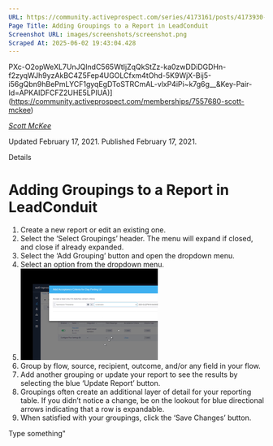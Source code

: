 ```yaml
---
URL: https://community.activeprospect.com/series/4173161/posts/4173930-adding-groupings-to-a-report-in-leadconduit
Page Title: Adding Groupings to a Report in LeadConduit
Screenshot URL: images/screenshots/screenshot.png
Scraped At: 2025-06-02 19:43:04.428
---
```

PXc-O2opWeXL7UnJQlndC565WtIjZqQkStZz-ka0zwDDiDGDHn-f2zyqWJh9yzAkBC4Z5Fep4UGOLCfxm4tOhd-5K9WjX-Bij5-i56gQbn9hBePmLYCF1gyqEgDToSTRCmAL-vlxP4iPi~k7g6g__&Key-Pair-Id=APKAIDFCFZ2UHE5LPIUA)](https://community.activeprospect.com/memberships/7557680-scott-mckee)

[_Scott McKee_](https://community.activeprospect.com/memberships/7557680-scott-mckee)

Updated February 17, 2021. Published February 17, 2021.

Details

# Adding Groupings to a Report in LeadConduit

1. Create a new report or edit an existing one.
2. Select the ‘Select Groupings’ header. The menu will expand if closed, and close if already expanded.
3. Select the ‘Add Grouping’ button and open the dropdown menu.
4. Select an option from the dropdown menu.
5. ![](images/image-1.png)
6. Group by flow, source, recipient, outcome, and/or any field in your flow.
7. Add another grouping or update your report to see the results by selecting the blue ‘Update Report’ button.
8. Groupings often create an additional layer of detail for your reporting table. If you didn’t notice a change, be on the lookout for blue directional arrows indicating that a row is expandable.
9. When satisfied with your groupings, click the ‘Save Changes’ button.

Type something"
